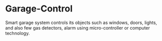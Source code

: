 # Garage-Control
Smart garage system controls its objects such as windows, doors, lights, and  also few gas detectors, alarm using micro-controller or computer technology. 
